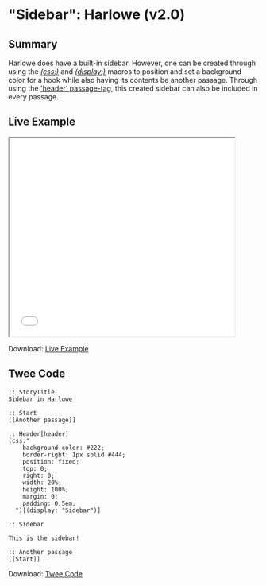 # "Sidebar": Harlowe (v2.0)

## Summary

Harlowe does have a built-in sidebar. However, one can be created through using the [*(css:)*](https://twine2.neocities.org/#macro_css) and [*(display:)*](https://twine2.neocities.org/#macro_display) macros to position and set a background color for a hook while also having its contents be another passage. Through using the ['header' passage-tag](https://twine2.neocities.org/#passagetag_header), this created sidebar can also be included in every passage.

## Live Example

<section>
<iframe src="harlowe_sidebar_example.html" height=400 width=90%></iframe>


Download: <a href="harlowe_sidebar_example.html" target="_blank">Live Example</a>
</section>

## Twee Code

```
:: StoryTitle
Sidebar in Harlowe

:: Start
[[Another passage]]

:: Header[header]
(css:"
	background-color: #222;
	border-right: 1px solid #444;
	position: fixed;
	top: 0;
	right: 0;
	width: 20%;
	height: 100%;
	margin: 0;
	padding: 0.5em;
  ")[(display: "Sidebar")]

:: Sidebar

This is the sidebar!

:: Another passage
[[Start]]

```

Download: <a href="harlowe_sidebar_twee.txt" target="_blank">Twee Code</a>

